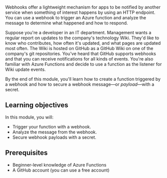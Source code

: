 Webhooks offer a lightweight mechanism for apps to be notified by another service when something of interest happens by using an HTTP endpoint. You can use a webhook to trigger an Azure function and analyze the message to determine what happened and how to respond.

Suppose you're a developer in an IT department. Management wants a regular report on updates to the company's technology Wiki. They'd like to know who contributes, how often it's updated, and what pages are updated most often. The Wiki is hosted on GitHub as a GitHub Wiki on one of the company's git repositories. You've heard that GitHub supports webhooks and that you can receive notifications for all kinds of events. You're also familiar with Azure Functions and decide to use a function as the listener for Wiki update events.

By the end of this module, you'll learn how to create a function triggered by a webhook and how to secure a webhook message—or *payload*—with a secret.

## Learning objectives

In this module, you will:

- Trigger your function with a webhook.
- Analyze the message from the webhook.
- Secure webhook payloads with a secret.

## Prerequisites

- Beginner-level knowledge of Azure Functions
- A GitHub account (you can use a free account)
